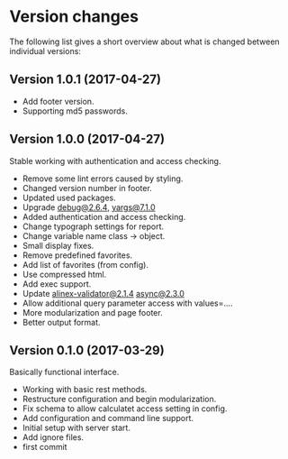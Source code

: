 Version changes
=================================================

The following list gives a short overview about what is changed between
individual versions:

Version 1.0.1 (2017-04-27)
-------------------------------------------------
- Add footer version.
- Supporting md5 passwords.

Version 1.0.0 (2017-04-27)
-------------------------------------------------
Stable working with authentication and access checking.

- Remove some lint errors caused by styling.
- Changed version number in footer.
- Updated used packages.
- Upgrade debug@2.6.4, yargs@7.1.0
- Added authentication and access checking.
- Change typograph settings for report.
- Change variable name class -> object.
- Small display fixes.
- Remove predefined favorites.
- Add list of favorites (from config).
- Use compressed html.
- Add exec support.
- Update alinex-validator@2.1.4 async@2.3.0
- Allow additional query parameter access with values=....
- More modularization and page footer.
- Better output format.

Version 0.1.0 (2017-03-29)
-------------------------------------------------
Basically functional interface.

- Working with basic rest methods.
- Restructure configuration and begin modularization.
- Fix schema to allow calculatet access setting in config.
- Add configuration and command line support.
- Initial setup with server start.
- Add ignore files.
- first commit
